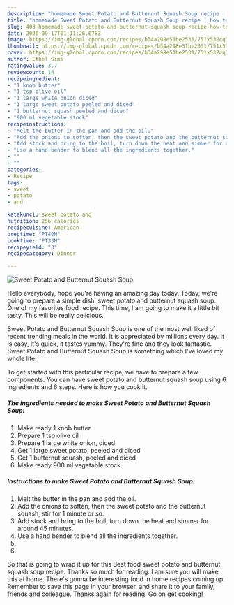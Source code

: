 ```yaml
---
description: "homemade Sweet Potato and Butternut Squash Soup recipe | how to keep Sweet Potato and Butternut Squash Soup"
title: "homemade Sweet Potato and Butternut Squash Soup recipe | how to keep Sweet Potato and Butternut Squash Soup"
slug: 403-homemade-sweet-potato-and-butternut-squash-soup-recipe-how-to-keep-sweet-potato-and-butternut-squash-soup
date: 2020-09-17T01:11:26.678Z
image: https://img-global.cpcdn.com/recipes/b34a298e51be2531/751x532cq70/sweet-potato-and-butternut-squash-soup-recipe-main-photo.jpg
thumbnail: https://img-global.cpcdn.com/recipes/b34a298e51be2531/751x532cq70/sweet-potato-and-butternut-squash-soup-recipe-main-photo.jpg
cover: https://img-global.cpcdn.com/recipes/b34a298e51be2531/751x532cq70/sweet-potato-and-butternut-squash-soup-recipe-main-photo.jpg
author: Ethel Sims
ratingvalue: 3.7
reviewcount: 14
recipeingredient:
- "1 knob butter"
- "1 tsp olive oil"
- "1 large white onion diced"
- "1 large sweet potato peeled and diced"
- "1 butternut squash peeled and diced"
- "900 ml vegetable stock"
recipeinstructions:
- "Melt the butter in the pan and add the oil."
- "Add the onions to soften, then the sweet potato and the butternut squash, stir for 1 minute or so."
- "Add stock and bring to the boil, turn down the heat and simmer for around 45 minutes."
- "Use a hand bender to blend all the ingredients together."
- ""
- ""
categories:
- Recipe
tags:
- sweet
- potato
- and

katakunci: sweet potato and 
nutrition: 256 calories
recipecuisine: American
preptime: "PT40M"
cooktime: "PT33M"
recipeyield: "3"
recipecategory: Dinner

---
```



![Sweet Potato and Butternut Squash Soup](https://img-global.cpcdn.com/recipes/b34a298e51be2531/751x532cq70/sweet-potato-and-butternut-squash-soup-recipe-main-photo.jpg)

Hello everybody, hope you're having an amazing day today. Today, we're going to prepare a simple dish, sweet potato and butternut squash soup. One of my favorites food recipe. This time, I am going to make it a little bit tasty. This will be really delicious.

Sweet Potato and Butternut Squash Soup is one of the most well liked of recent trending meals in the world. It is appreciated by millions every day. It is easy, it's quick, it tastes yummy. They're fine and they look fantastic. Sweet Potato and Butternut Squash Soup is something which I've loved my whole life.




To get started with this particular recipe, we have to prepare a few components. You can have sweet potato and butternut squash soup using 6 ingredients and 6 steps. Here is how you cook it.

<!--inarticleads1-->

##### The ingredients needed to make Sweet Potato and Butternut Squash Soup:

1. Make ready 1 knob butter
1. Prepare 1 tsp olive oil
1. Prepare 1 large white onion, diced
1. Get 1 large sweet potato, peeled and diced
1. Get 1 butternut squash, peeled and diced
1. Make ready 900 ml vegetable stock




<!--inarticleads2-->

##### Instructions to make Sweet Potato and Butternut Squash Soup:

1. Melt the butter in the pan and add the oil.
1. Add the onions to soften, then the sweet potato and the butternut squash, stir for 1 minute or so.
1. Add stock and bring to the boil, turn down the heat and simmer for around 45 minutes.
1. Use a hand bender to blend all the ingredients together.
1. 
1. 




So that is going to wrap it up for this Best food sweet potato and butternut squash soup recipe. Thanks so much for reading. I am sure you will make this at home. There's gonna be interesting food in home recipes coming up. Remember to save this page in your browser, and share it to your family, friends and colleague. Thanks again for reading. Go on get cooking!
